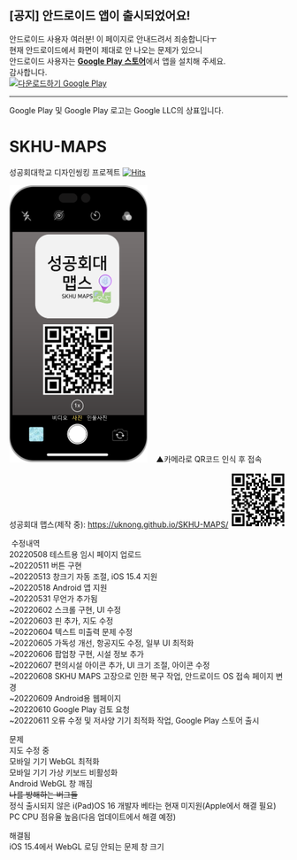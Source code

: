 ## [공지] 안드로이드 앱이 출시되었어요!
안드로이드 사용자 여러분! 이 페이지로 안내드려서 죄송합니다ㅜ  
현재 안드로이드에서 화면이 제대로 안 나오는 문제가 있으니  
안드로이드 사용자는 <b><a href="https://play.google.com/store/apps/details?id=com.uknong.skhumaps">Google Play 스토어</a></b>에서 앱을 설치해 주세요.  
감사합니다.  
<a href='https://play.google.com/store/apps/details?id=com.uknong.skhumaps&pcampaignid=pcampaignidMKT-Other-global-all-co-prtnr-py-PartBadge-Mar2515-1'><img alt='다운로드하기 Google Play' src='https://play.google.com/intl/ko/badges/static/images/badges/ko_badge_web_generic.png' width="35%" height="35%"/></a>  
___  
Google Play 및 Google Play 로고는 Google LLC의 상표입니다.
# SKHU-MAPS
성공회대학교 디자인씽킹 프로젝트 [![Hits](https://hits.seeyoufarm.com/api/count/incr/badge.svg?url=https%3A%2F%2Fgithub.com%2FUknong%2FSKHU-MAPS&count_bg=%2379C83D&title_bg=%23555555&icon=&icon_color=%23E7E7E7&title=hits&edge_flat=false)](https://hits.seeyoufarm.com)  
  
<img src="https://raw.githubusercontent.com/Uknong/SKHU-MAPS/main/SKHU%20MAPS%20QR_P.png" width="250" height="500">  
&nbsp;&nbsp;&nbsp;▲카메라로 QR코드 인식 후 접속  
  
성공회대 맵스(제작 중): <a href="https://uknong.github.io/SKHU-MAPS/" target="_blank">https://uknong.github.io/SKHU-MAPS/</a>
<img src="https://raw.githubusercontent.com/Uknong/SKHU-MAPS/main/SKHU_MAPS_QR.png" width="100" height="100">

&nbsp;수정내역  
 20220508 테스트용 임시 페이지 업로드  
~20220511 버튼 구현  
~20220513 창크기 자동 조절, iOS 15.4 지원  
~20220518 Android 앱 지원  
~20220531 무언가 추가됨  
~20220602 스크롤 구현, UI 수정  
~20220603 핀 추가, 지도 수정  
~20220604 텍스트 미출력 문제 수정  
~20220605 가독성 개선, 항공지도 수정, 일부 UI 최적화  
~20220606 팝업창 구현, 시설 정보 추가  
~20220607 편의시설 아이콘 추가, UI 크기 조절, 아이콘 수정  
~20220608 SKHU MAPS 고장으로 인한 복구 작업, 안드로이드 OS 접속 페이지 변경  
~20220609 Android용 웹페이지  
~20220610 Google Play 검토 요청  
~20220611 오류 수정 및 저사양 기기 최적화 작업, Google Play 스토어 출시
  
문제  
지도 수정 중  
모바일 기기 WebGL 최적화  
모바일 기기 가상 키보드 비활성화  
Android WebGL 창 깨짐  
~~나를 방해하는 버그들~~  
정식 출시되지 않은 i(Pad)OS 16 개발자 베타는 현재 미지원(Apple에서 해결 필요)  
PC CPU 점유율 높음(다음 업데이트에서 해결 예정)  
  
해결됨  
iOS 15.4에서 WebGL 로딩 안되는 문제
창 크기  
